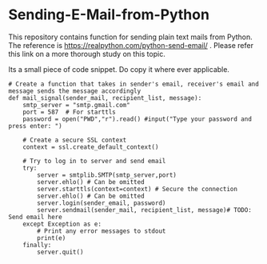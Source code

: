# Sending-E-Mail-from-Python
This repository contains function for sending plain text mails from Python. The reference is https://realpython.com/python-send-email/ .
Please refer this link on a more thorough study on this topic.

Its a small piece of code snippet. Do copy it where ever applicable.

```
# Create a function that takes in sender's email, receiver's email and message sends the message accordingly
def mail_signal(sender_mail, recipient_list, message):
    smtp_server = "smtp.gmail.com"
    port = 587  # For starttls
    password = open("PWD","r").read() #input("Type your password and press enter: ")

    # Create a secure SSL context
    context = ssl.create_default_context()

    # Try to log in to server and send email
    try:
        server = smtplib.SMTP(smtp_server,port)
        server.ehlo() # Can be omitted
        server.starttls(context=context) # Secure the connection
        server.ehlo() # Can be omitted
        server.login(sender_email, password)
        server.sendmail(sender_mail, recipient_list, message)# TODO: Send email here
    except Exception as e:
        # Print any error messages to stdout
        print(e)
    finally:
        server.quit() 
```
